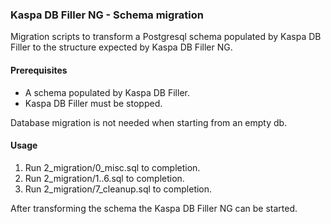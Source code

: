 ### Kaspa DB Filler NG - Schema migration

Migration scripts to transform a Postgresql schema populated by 
Kaspa DB Filler to the structure expected by Kaspa DB Filler NG.

#### Prerequisites

* A schema populated by Kaspa DB Filler.
* Kaspa DB Filler must be stopped.

Database migration is not needed when starting from an empty db.

#### Usage

1. Run 2_migration/0_misc.sql to completion.
2. Run 2_migration/1..6.sql to completion.
3. Run 2_migration/7_cleanup.sql to completion.

After transforming the schema the Kaspa DB Filler NG can be started.
